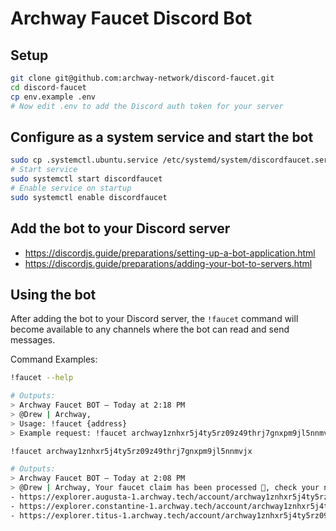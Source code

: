 # Archway Faucet Discord Bot

## Setup 
```bash
git clone git@github.com:archway-network/discord-faucet.git
cd discord-faucet
cp env.example .env
# Now edit .env to add the Discord auth token for your server
```

## Configure as a system service and start the bot
```bash
sudo cp .systemctl.ubuntu.service /etc/systemd/system/discordfaucet.service
# Start service
sudo systemctl start discordfaucet
# Enable service on startup
sudo systemctl enable discordfaucet
```

## Add the bot to your Discord server
- https://discordjs.guide/preparations/setting-up-a-bot-application.html
- https://discordjs.guide/preparations/adding-your-bot-to-servers.html

## Using the bot

After adding the bot to your Discord server, the `!faucet` command will become available to any channels where the bot can read and send messages.

Command Examples:
```bash
!faucet --help

# Outputs:
> Archway Faucet BOT — Today at 2:18 PM
> @Drew | Archway, 
> Usage: !faucet {address} 
> Example request: !faucet archway1znhxr5j4ty5rz09z49thrj7gnxpm9jl5nnmvjx

!faucet archway1znhxr5j4ty5rz09z49thrj7gnxpm9jl5nnmvjx

# Outputs:
> Archway Faucet BOT — Today at 2:08 PM
> @Drew | Archway, Your faucet claim has been processed 🎉, check your new balances at: 
- https://explorer.augusta-1.archway.tech/account/archway1znhxr5j4ty5rz09z49thrj7gnxpm9jl5nnmvjx
- https://explorer.constantine-1.archway.tech/account/archway1znhxr5j4ty5rz09z49thrj7gnxpm9jl5nnmvjx
- https://explorer.titus-1.archway.tech/account/archway1znhxr5j4ty5rz09z49thrj7gnxpm9jl5nnmvjx
```
